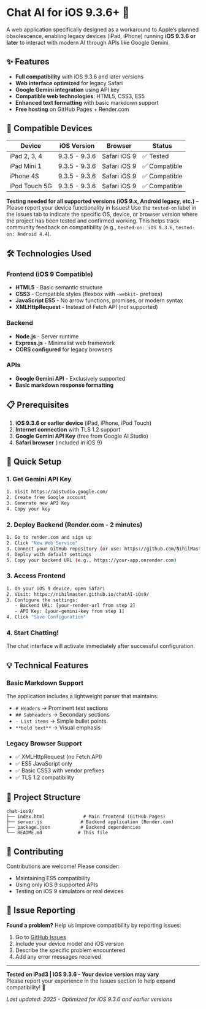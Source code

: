 # Chat AI for iOS 9.3.6+ 🚀

A web application specifically designed as a workaround to Apple’s planned obsolescence, enabling legacy devices (iPad, iPhone) running **iOS 9.3.6 or later** to interact with modern AI through APIs like Google Gemini.

## ✨ Features

- **Full compatibility** with iOS 9.3.6 and later versions
- **Web interface optimized** for legacy Safari
- **Google Gemini integration** using API key
- **Compatible web technologies**: HTML5, CSS3, ES5
- **Enhanced text formatting** with basic markdown support
- **Free hosting** on GitHub Pages + Render.com

## 🎯 Compatible Devices

| Device | iOS Version | Browser | Status |
|--------|-------------|---------|---------|
| iPad 2, 3, 4 | 9.3.5 - 9.3.6 | Safari iOS 9 | ✅ Tested |
| iPad Mini 1 | 9.3.5 - 9.3.6 | Safari iOS 9 | ✅ Compatible |
| iPhone 4S | 9.3.5 - 9.3.6 | Safari iOS 9 | ✅ Compatible |
| iPod Touch 5G | 9.3.5 - 9.3.6 | Safari iOS 9 | ✅ Compatible |

**Testing needed for all supported versions (iOS 9.x, Android legacy, etc.)** – Please report your device functionality in Issues!
Use the `tested-on` label in the Issues tab to indicate the specific OS, device, or browser version where the project has been tested and confirmed working. This helps track community feedback on compatibility (e.g., `tested-on: iOS 9.3.6`, `tested-on: Android 4.4`).

## 🛠️ Technologies Used

### Frontend (iOS 9 Compatible)
- **HTML5** - Basic semantic structure
- **CSS3** - Compatible styles (flexbox with `-webkit-` prefixes)
- **JavaScript ES5** - No arrow functions, promises, or modern syntax
- **XMLHttpRequest** - Instead of Fetch API (not supported)

### Backend
- **Node.js** - Server runtime
- **Express.js** - Minimalist web framework
- **CORS configured** for legacy browsers

### APIs
- **Google Gemini API** - Exclusively supported
- **Basic markdown response formatting**

## 📋 Prerequisites

1. **iOS 9.3.6 or earlier device** (iPad, iPhone, iPod Touch)
2. **Internet connection** with TLS 1.2 support
3. **Google Gemini API Key** (free from Google AI Studio)
4. **Safari browser** (included in iOS 9)

## 🚀 Quick Setup

### 1. Get Gemini API Key
```bash
1. Visit https://aistudio.google.com/
2. Create free Google account
3. Generate new API Key
4. Copy your key
```

### 2. Deploy Backend (Render.com - 2 minutes)
```bash
1. Go to render.com and sign up
2. Click "New Web Service"
3. Connect your GitHub repository (or use: https://github.com/NihilMaster/chatAI-iOs9)
4. Deploy with default settings
5. Copy your backend URL (e.g., https://your-app.onrender.com)
```

### 3. Access Frontend
```bash
1. On your iOS 9 device, open Safari
2. Visit: https://nihilmaster.github.io/chatAI-iOs9/
3. Configure the settings:
   - Backend URL: [your-render-url from step 2]
   - API Key: [your-gemini-key from step 1]
4. Click "Save Configuration"
```

### 4. Start Chatting!
The chat interface will activate immediately after successful configuration.

## 💡 Technical Features

### Basic Markdown Support
The application includes a lightweight parser that maintains:
- `# Headers` → Prominent text sections
- `## Subheaders` → Secondary sections  
- `- List items` → Simple bullet points
- `**bold text**` → Visual emphasis

### Legacy Browser Support
- ✅ XMLHttpRequest (no Fetch API)
- ✅ ES5 JavaScript only
- ✅ Basic CSS3 with vendor prefixes
- ✅ TLS 1.2 compatibility

## 📁 Project Structure

```
chat-ios9/
├── index.html              # Main frontend (GitHub Pages)
├── server.js              # Backend application (Render.com)
├── package.json           # Backend dependencies
└── README.md             # This file
```

## 🤝 Contributing

Contributions are welcome! Please consider:
- Maintaining ES5 compatibility
- Using only iOS 9 supported APIs
- Testing on iOS 9 simulators or real devices

## 🐛 Issue Reporting

**Found a problem?** Help us improve compatibility by reporting issues:

1. Go to [GitHub Issues](https://github.com/NihilMaster/chatAI-iOs9/issues)
2. Include your device model and iOS version
3. Describe the specific problem encountered
4. Add any error messages received

---

**Tested on iPad3 | iOS 9.3.6 - Your device version may vary**  
Please report your experience in the Issues section to help expand compatibility! 🎉

*Last updated: 2025 - Optimized for iOS 9.3.6 and earlier versions*